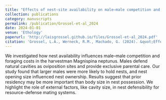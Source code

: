 ```yaml
---
title: "Effects of nest-site availability on male–male competition and the foraging costs of egg attendance in an arachnid with exclusive paternal care"
collection: publications
category: manuscripts
permalink: /publication/Grossel-et-al_2024
date: 2024-01-01
venue: 'Ethology'
paperurl: 'http://laisgrossel.github.io/files/Grossel-et-al_2024.pdf'
citation: 'Grossel, L.A., Werneck, R.M., Machado, G. (2024). &quot;Effects of nest-site availability on male–male mompetition and the foraging costs of egg attendance in an arachnid with exclusive paternal care.&quot; <i>Ethology</i>. 130(12).'
---
```


We investigated how nest availability influences male–male competition and foraging costs in the harvestman Magnispina neptunus. Males defend natural cavities as oviposition sites and provide exclusive parental care. Our study found that larger males were more likely to hold nests, and nest opening size influenced nest ownership. Results suggest that prior residency may be more important than body size in nest possession. We highlight the role of external factors, like cavity size, in nest defensibility for resource-defense mating systems.
